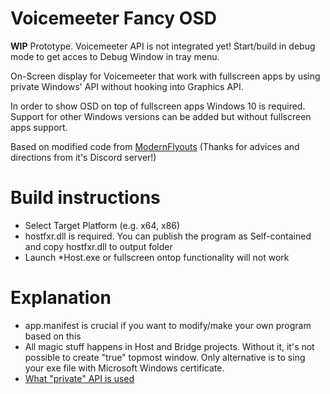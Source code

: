 # Voicemeeter Fancy OSD
**WIP** Prototype. Voicemeeter API is not integrated yet!
Start/build in debug mode to get acces to Debug Window in tray menu.

On-Screen display for Voicemeeter that work with fullscreen apps by using private Windows' API without hooking into Graphics API.

In order to show OSD on top of fullscreen apps Windows 10 is required. 
Support for other Windows versions can be added but without fullscreen apps support.

Based on modified code from [ModernFlyouts](https://github.com/ModernFlyouts-Community/ModernFlyouts) (Thanks for advices and directions from it's Discord server!)

# Build instructions
* Select Target Platform (e.g. x64, x86)
* hostfxr.dll is required. You can publish the program as Self-contained and copy hostfxr.dll to output folder
* Launch \*Host.exe or fullscreen ontop functionality will not work

# Explanation
* app.manifest is crucial if you want to modify/make your own program based on this
* All magic stuff happens in Host and Bridge projects. Without it, it's not possible to create "true" topmost window. Only alternative is to sing your exe file with Microsoft Windows certificate.
* [What "private" API is used](https://blog.adeltax.com/window-z-order-in-windows-10/)
